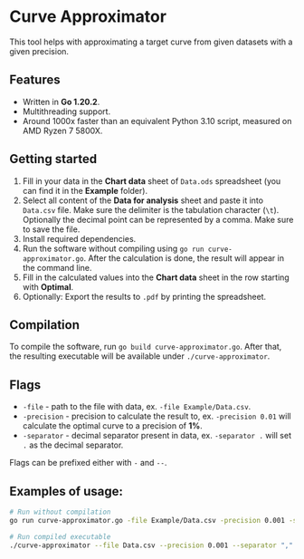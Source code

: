 # Curve Approximator
This tool helps with approximating a target curve from given datasets with a given precision.

## Features
- Written in **Go 1.20.2**.
- Multithreading support.
- Around 1000x faster than an equivalent Python 3.10 script, measured on AMD Ryzen 7 5800X.

## Getting started
1. Fill in your data in the **Chart data** sheet of `Data.ods` spreadsheet (you can find it in the **Example** folder).
2. Select all content of the **Data for analysis** sheet and paste it into `Data.csv` file. Make sure the delimiter is the tabulation character (`\t`). Optionally the decimal point can be represented by a comma. Make sure to save the file.
3. Install required dependencies.
4. Run the software without compiling using `go run curve-approximator.go`. After the calculation is done, the result will appear in the command line.
5. Fill in the calculated values into the **Chart data** sheet in the row starting with **Optimal**.
6. Optionally: Export the results to `.pdf` by printing the spreadsheet.

## Compilation
To compile the software, run `go build curve-approximator.go`. After that, the resulting executable will be available under `./curve-approximator`.

## Flags
- `-file` - path to the file with data, ex. `-file Example/Data.csv`.
- `-precision` - precision to calculate the result to, ex. `-precision 0.01` will calculate the optimal curve to a precision of **1%**.
- `-separator` - decimal separator present in data, ex. `-separator .` will set `.` as the decimal separator.

Flags can be prefixed either with `-` and `--`.

## Examples of usage:
```sh
# Run without compilation
go run curve-approximator.go -file Example/Data.csv -precision 0.001 -separator "."

# Run compiled executable
./curve-approximator --file Data.csv --precision 0.001 --separator ","
```
